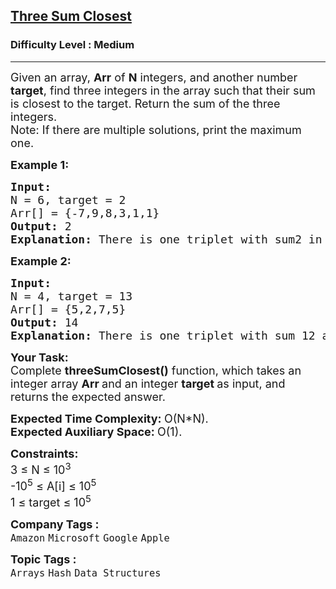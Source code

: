 <h2><a href="https://www.geeksforgeeks.org/problems/three-sum-closest/1">Three Sum Closest</a></h2><h3>Difficulty Level : Medium</h3><hr><div class="problems_problem_content__Xm_eO"><p><span style="font-size: 18px;">Given an array,&nbsp;<strong>Arr</strong>&nbsp;of <strong>N</strong> integers, and another number <strong>target</strong>, find three integers in the array such that their sum is closest to the target. Return the sum of the three integers.<br></span><span style="font-size: 18px;">Note: If there are multiple solutions, print the maximum one.</span></p>
<p><span style="font-size: 18px;"><strong>Example 1:</strong></span></p>
<pre><span style="font-size: 18px;"><strong>Input:
</strong>N = 6, target = 2
Arr[] = {-7,9,8,3,1,1}
<strong>Output: </strong>2<strong>
Explanation: </strong>There is one triplet with sum2 in the array. Triplet elements are -7,8,1 whose sum is 2.</span>
</pre>
<p><span style="font-size: 18px;"><strong>Example 2:</strong></span></p>
<pre><span style="font-size: 18px;"><strong>Input:
</strong>N = 4, target = 13
Arr[] = {5,2,7,5}
<strong>Output: </strong>14<strong>
Explanation: </strong>There is one triplet with sum 12 and other with sum 14 in the array. Triplet elements are 5, 2, 5 and 2, 7, 5 respectively. Since abs(13-12) ==abs(13-14) maximum triplet sum will be preferred i.e 14.</span></pre>
<p><span style="font-size: 18px;"><strong>Your Task:</strong><br>Complete&nbsp;<strong>threeSumClosest()</strong> function, which takes an integer array&nbsp;<strong>Arr&nbsp;</strong>and an integer <strong>target </strong>as input, and returns the expected answer.</span></p>
<p><span style="font-size: 18px;"><strong>Expected Time Complexity:&nbsp;</strong>O(N*N).<br><strong>Expected Auxiliary Space:&nbsp;</strong>O(1).</span></p>
<p><span style="font-size: 18px;"><strong>Constraints:</strong><br>3 ≤ N ≤ 10<sup>3</sup><br>-10<sup>5</sup> ≤ A[i] ≤ 10<sup>5</sup><br>1 ≤ target&nbsp;≤ 10<sup>5</sup></span></p></div><p><span style=font-size:18px><strong>Company Tags : </strong><br><code>Amazon</code>&nbsp;<code>Microsoft</code>&nbsp;<code>Google</code>&nbsp;<code>Apple</code>&nbsp;<br><p><span style=font-size:18px><strong>Topic Tags : </strong><br><code>Arrays</code>&nbsp;<code>Hash</code>&nbsp;<code>Data Structures</code>&nbsp;